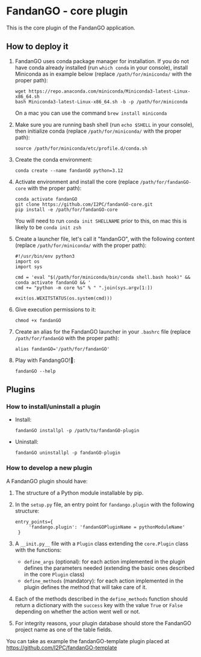 # FandanGO - core plugin

This is the core plugin of the FandanGO application.

## How to deploy it

1. FandanGO uses conda package manager for installation. If you do not have conda already installed (run `which conda` in your console), install Miniconda as in example below (replace `/path/for/miniconda/` with the proper path):
   ```
   wget https://repo.anaconda.com/miniconda/Miniconda3-latest-Linux-x86_64.sh
   bash Miniconda3-latest-Linux-x86_64.sh -b -p /path/for/miniconda
   ```

   On a mac you can use the command `brew install miniconda`

2. Make sure you are running bash shell (run `echo $SHELL` in your console), then initialize conda (replace `/path/for/miniconda/` with the proper path):
   ```
   source /path/for/miniconda/etc/profile.d/conda.sh
   ```

3. Create the conda environment:
   ```
   conda create --name fandanGO python=3.12
   ```

4. Activate environment and install the core (replace `/path/for/fandanGO-core` with the proper path):
   ```
   conda activate fandanGO
   git clone https://github.com/I2PC/fandanGO-core.git
   pip install -e /path/for/fandanGO-core
   ```
   
   You will need to run `conda init SHELLNAME` prior to this, on mac this is likely to be `conda init zsh`

5. Create a launcher file, let's call it "fandanGO", with the following content (replace `/path/for/miniconda/` with the proper path):
   ```
   #!/usr/bin/env python3
   import os
   import sys
   
   cmd = 'eval "$(/path/for/miniconda/bin/conda shell.bash hook)" && conda activate fandanGO && '
   cmd += "python -m core %s" % " ".join(sys.argv[1:])
   
   exit(os.WEXITSTATUS(os.system(cmd)))
   ```

5. Give execution permissions to it:
   ```
   chmod +x fandanGO
   ```

6. Create an alias for the FandanGO launcher in your `.bashrc` file (replace `/path/for/fandanGO` with the proper path):
   ```
   alias fandanGO='/path/for/fandanGO'
   ```

7. Play with FandangGO!💃:
   ```
   fandanGO --help
   ```

## Plugins

### How to install/uninstall a plugin

- Install:
   ```
   fandanGO installpl -p /path/to/fandanGO-plugin
   ```

- Uninstall:
   ```
   fandanGO uninstallpl -p fandanGO-plugin
   ```

### How to develop a new plugin

A FandanGO plugin should have:

1. The structure of a Python module installable by pip.
2. In the `setup.py` file, an entry point for `fandango.plugin` with the following structure:
   ```
   entry_points={
        'fandango.plugin': 'fandanGOPluginName = pythonModuleName'
    }
   ```
3. A `__init.py__` file with a `Plugin` class extending the `core.Plugin` class with the functions:
   - `define_args` (optional): for each action implemented in the plugin defines the parameters needed (extending the basic ones described in the core `Plugin` class)
   - `define_methods` (mandatory): for each action implemented in the plugin defines the method that will take care of it.

4. Each of the methods described in the `define_methods` function should return a dictionary with the `success` key with the value `True` or `False` depending on whether the action went well or not.
5. For integrity reasons, your plugin database should store the FandanGO project name as one of the table fields.

You can take as example the fandanGO-template plugin placed at https://github.com/I2PC/fandanGO-template
